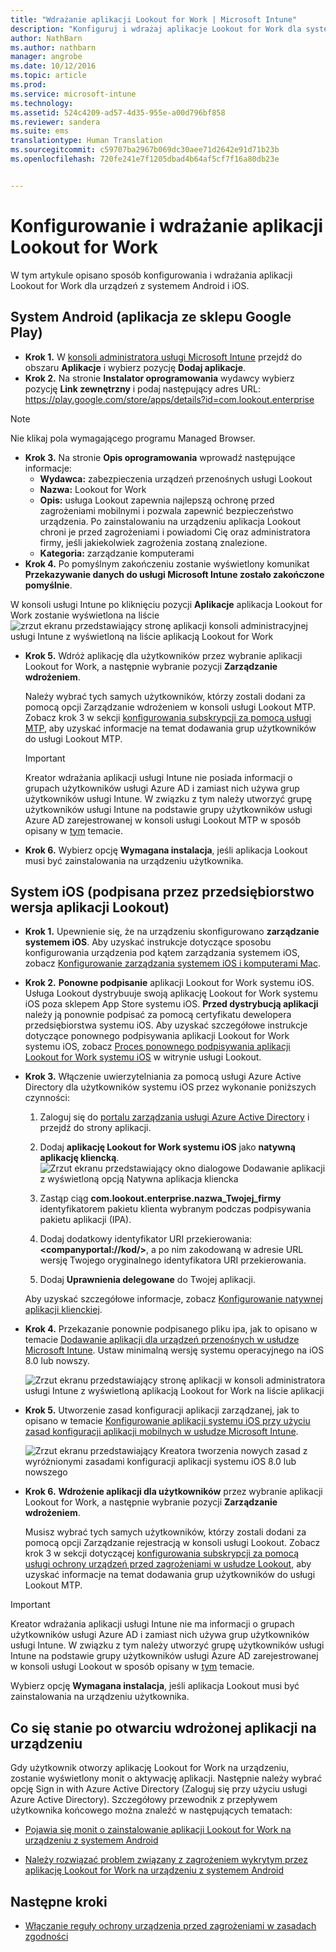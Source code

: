 ```yaml
---
title: "Wdrażanie aplikacji Lookout for Work | Microsoft Intune"
description: "Konfiguruj i wdrażaj aplikacje Lookout for Work dla systemu Android."
author: NathBarn
ms.author: nathbarn
manager: angrobe
ms.date: 10/12/2016
ms.topic: article
ms.prod: 
ms.service: microsoft-intune
ms.technology: 
ms.assetid: 524c4209-ad57-4d35-955e-a00d796bf858
ms.reviewer: sandera
ms.suite: ems
translationtype: Human Translation
ms.sourcegitcommit: c59707ba2967b069dc30aee71d2642e91d71b23b
ms.openlocfilehash: 720fe241e7f1205dbad4b64af5cf7f16a80db23e


---
```


# <a name="configure-and-deploy-lookout-for-work-apps"></a>Konfigurowanie i wdrażanie aplikacji Lookout for Work
W tym artykule opisano sposób konfigurowania i wdrażania aplikacji Lookout for Work dla urządzeń z systemem Android i iOS.

## <a name="android-google-play-store-app"></a>System Android (aplikacja ze sklepu Google Play)

* **Krok 1.** W [konsoli administratora usługi Microsoft Intune](https://manage.microsoft.com) przejdź do obszaru **Aplikacje** i wybierz pozycję **Dodaj aplikacje**.   
* **Krok 2.** Na stronie **Instalator oprogramowania** wydawcy wybierz pozycję **Link zewnętrzny** i podaj następujący adres URL: https://play.google.com/store/apps/details?id=com.lookout.enterprise
>[!NOTE]
>Nie klikaj pola wymagającego programu Managed Browser.

* **Krok 3.** Na stronie **Opis oprogramowania** wprowadź następujące informacje:
  * **Wydawca:** zabezpieczenia urządzeń przenośnych usługi Lookout
  * **Nazwa:** Lookout for Work
  * **Opis:** usługa Lookout zapewnia najlepszą ochronę przed zagrożeniami mobilnymi i pozwala zapewnić bezpieczeństwo urządzenia. Po zainstalowaniu na urządzeniu aplikacja Lookout chroni je przed zagrożeniami i powiadomi Cię oraz administratora firmy, jeśli jakiekolwiek zagrożenia zostaną znalezione.
  * **Kategoria:** zarządzanie komputerami
* **Krok 4.** Po pomyślnym zakończeniu zostanie wyświetlony komunikat **Przekazywanie danych do usługi Microsoft Intune zostało zakończone pomyślnie**.

W konsoli usługi Intune po kliknięciu pozycji **Aplikacje** aplikacja Lookout for Work zostanie wyświetlona na liście ![zrzut ekranu przedstawiający stronę aplikacji konsoli administracyjnej usługi Intune z wyświetloną na liście aplikacją Lookout for Work](../media/mtp/lookout-app-listed-intune-console.png)

* **Krok 5.** Wdróż aplikację dla użytkowników przez wybranie aplikacji Lookout for Work, a następnie wybranie pozycji **Zarządzanie wdrożeniem**.

  Należy wybrać tych samych użytkowników, którzy zostali dodani za pomocą opcji Zarządzanie wdrożeniem w konsoli usługi Lookout MTP.  Zobacz krok 3 w sekcji [konfigurowania subskrypcji za pomocą usługi MTP](set-up-your-subscription-with-lookout-mtp.md#configure-your-subscription-with-lookout-device-threat-protection), aby uzyskać informacje na temat dodawania grup użytkowników do usługi Lookout MTP.

  >[!IMPORTANT]
  > Kreator wdrażania aplikacji usługi Intune nie posiada informacji o grupach użytkowników usługi Azure AD i zamiast nich używa grup użytkowników usługi Intune. W związku z tym należy utworzyć grupę użytkowników usługi Intune na podstawie grupy użytkowników usługi Azure AD zarejestrowanej w konsoli usługi Lookout MTP w sposób opisany w [tym](plan-your-user-and-device-groups.md) temacie.

* **Krok 6.** Wybierz opcję **Wymagana instalacja**, jeśli aplikacja Lookout musi być zainstalowania na urządzeniu użytkownika.


## <a name="ios-enterprise-signed-version-of-lookout-app"></a>System iOS (podpisana przez przedsiębiorstwo wersja aplikacji Lookout)

* **Krok 1.** Upewnienie się, że na urządzeniu skonfigurowano **zarządzanie systemem iOS**. Aby uzyskać instrukcje dotyczące sposobu konfigurowania urządzenia pod kątem zarządzania systemem iOS, zobacz [Konfigurowanie zarządzania systemem iOS i komputerami Mac](set-up-ios-and-mac-management-with-microsoft-intune.md).

* **Krok 2.** **Ponowne podpisanie** aplikacji Lookout for Work systemu iOS. Usługa Lookout dystrybuuje swoją aplikację Lookout for Work systemu iOS poza sklepem App Store systemu iOS. **Przed dystrybucją aplikacji** należy ją ponownie podpisać za pomocą certyfikatu dewelopera przedsiębiorstwa systemu iOS. Aby uzyskać szczegółowe instrukcje dotyczące ponownego podpisywania aplikacji Lookout for Work systemu iOS, zobacz [Proces ponownego podpisywania aplikacji Lookout for Work systemu iOS](https://personal.support.lookout.com/hc/en-us/articles/114094038714) w witrynie usługi Lookout.


* **Krok 3.** Włączenie uwierzytelniania za pomocą usługi Azure Active Directory dla użytkowników systemu iOS przez wykonanie poniższych czynności:
  1.  Zaloguj się do [portalu zarządzania usługi Azure Active Directory](https://manage.windowsazure.com) i przejdź do strony aplikacji.
  2.  Dodaj **aplikację Lookout for Work systemu iOS** jako **natywną aplikację kliencką**.
  ![Zrzut ekranu przedstawiający okno dialogowe Dodawanie aplikacji z wyświetloną opcją Natywna aplikacja kliencka](../media/mtp/aad-add-app.png)

  3. Zastąp ciąg **com.lookout.enterprise.nazwa_Twojej_firmy** identyfikatorem pakietu klienta wybranym podczas podpisywania pakietu aplikacji (IPA).
  4.  Dodaj dodatkowy identyfikator URI przekierowania: **&lt;companyportal://kod/>**, a po nim zakodowaną w adresie URL wersję Twojego oryginalnego identyfikatora URI przekierowania.
  5.  Dodaj **Uprawnienia delegowane** do Twojej aplikacji.

  Aby uzyskać szczegółowe informacje, zobacz [Konfigurowanie natywnej aplikacji klienckiej](https://azure.microsoft.com/en-us/documentation/articles/app-service-mobile-how-to-configure-active-directory-authentication/#optional-configure-a-native-client-application).


* **Krok 4.** Przekazanie ponownie podpisanego pliku ipa, jak to opisano w temacie [Dodawanie aplikacji dla urządzeń przenośnych w usłudze Microsoft Intune](https://docs.microsoft.com/en-us/intune/deploy-use/add-apps-for-mobile-devices-in-microsoft-intune). Ustaw minimalną wersję systemu operacyjnego na iOS 8.0 lub nowszy.

  ![Zrzut ekranu przedstawiający stronę aplikacji w konsoli administratora usługi Intune z wyświetloną aplikacją Lookout for Work na liście aplikacji](../media/mtp/ios-app-uploaded-intune.png)

* **Krok 5.** Utworzenie zasad konfiguracji aplikacji zarządzanej, jak to opisano w temacie [Konfigurowanie aplikacji systemu iOS przy użyciu zasad konfiguracji aplikacji mobilnych w usłudze Microsoft Intune](https://docs.microsoft.com/en-us/intune/deploy-use/configure-ios-apps-with-mobile-app-configuration-policies-in-microsoft-intune).

  ![Zrzut ekranu przedstawiający Kreatora tworzenia nowych zasad z wyróżnionymi zasadami konfiguracji aplikacji systemu iOS 8.0 lub nowszego](../media/mtp/ios-app-config.png)

* **Krok 6.** **Wdrożenie aplikacji dla użytkowników** przez wybranie aplikacji Lookout for Work, a następnie wybranie pozycji **Zarządzanie wdrożeniem**.

  Musisz wybrać tych samych użytkowników, którzy zostali dodani za pomocą opcji Zarządzanie rejestracją w konsoli usługi Lookout.  Zobacz krok 3 w sekcji dotyczącej [konfigurowania subskrypcji za pomocą usługi ochrony urządzeń przed zagrożeniami w usłudze Lookout](set-up-your-subscription-with-lookout-mtp.md#configure-your-subscription-with-lookout-device-threat-protection), aby uzyskać informacje na temat dodawania grup użytkowników do usługi Lookout MTP.

>[!IMPORTANT]
> Kreator wdrażania aplikacji usługi Intune nie ma informacji o grupach użytkowników usługi Azure AD i zamiast nich używa grup użytkowników usługi Intune. W związku z tym należy utworzyć grupę użytkowników usługi Intune na podstawie grupy użytkowników usługi Azure AD zarejestrowanej w konsoli usługi Lookout w sposób opisany w [tym](plan-your-user-and-device-groups.md) temacie.

Wybierz opcję **Wymagana instalacja**, jeśli aplikacja Lookout musi być zainstalowania na urządzeniu użytkownika.

## <a name="what-happens-when-the-deployed-app-is-opened-on-the-device"></a>Co się stanie po otwarciu wdrożonej aplikacji na urządzeniu




Gdy użytkownik otworzy aplikację Lookout for Work na urządzeniu, zostanie wyświetlony monit o aktywację aplikacji. Następnie należy wybrać opcję Sign in with Azure Active Directory (Zaloguj się przy użyciu usługi Azure Active Directory). Szczegółowy przewodnik z przepływem użytkownika końcowego można znaleźć w następujących tematach:

* [Pojawia się monit o zainstalowanie aplikacji Lookout for Work na urządzeniu z systemem Android](http://docs.microsoft.com/intune/enduser/you-are-prompted-to-install-lookout-for-work-android)

* [Należy rozwiązać problem związany z zagrożeniem wykrytym przez aplikację Lookout for Work na urządzeniu z systemem Android](http://docs.microsoft.com/intune/enduser/you-need-to-resolve-a-threat-found-by-lookout-for-work-android)

## <a name="next-steps"></a>Następne kroki
* [Włączanie reguły ochrony urządzenia przed zagrożeniami w zasadach zgodności](enable-device-threat-protection-rule-in-compliance-policy.md)



<!--HONumber=Dec16_HO2-->


